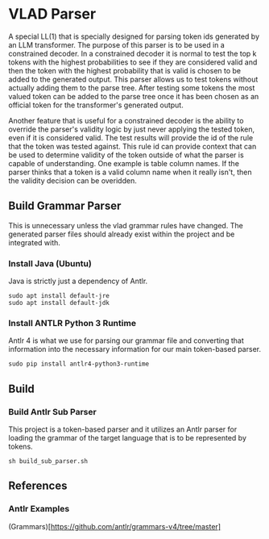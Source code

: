 # VLAD Parser

A special LL(1) that is specially designed for parsing token ids generated by an LLM transformer. The purpose of this parser is to be used
in a constrained decoder. In a constrained decoder it is normal to test the top k tokens with the highest probabilities
to see if they are considered valid and then the token with the highest probability that is valid is chosen to be added to the generated output.
This parser allows us to test tokens without actually adding them to the parse tree. After testing some tokens the most valued token can be
added to the parse tree once it has been chosen as an official token for the transformer's generated output.

Another feature that is useful for a constrained decoder is the ability to override the parser's validity logic by just never applying the tested token, even if it
is considered valid. The test results will provide the id of the rule that the token was tested against. This rule id can provide context that can be used to determine
validity of the token outside of what the parser is capable of understanding. One example is table column names. If the parser thinks that a token is a valid column
name when it really isn't, then the validity decision can be overidden.

## Build Grammar Parser

This is unnecessary unless the vlad grammar rules have changed. The generated parser
files should already exist within the project and be integrated with.

### Install Java (Ubuntu)

Java is strictly just a dependency of Antlr.

```
sudo apt install default-jre
sudo apt install default-jdk
```

### Install ANTLR Python 3 Runtime

Antlr 4 is what we use for parsing our grammar file and converting that information 
into the necessary information for our main token-based parser.

```
sudo pip install antlr4-python3-runtime
```

## Build

### Build Antlr Sub Parser

This project is a token-based parser and it utilizes an Antlr parser for loading the
grammar of the target language that is to be represented by tokens.

```
sh build_sub_parser.sh
```

## References

### Antlr Examples

(Grammars)[https://github.com/antlr/grammars-v4/tree/master]